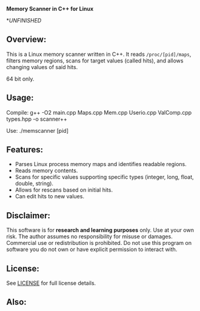 **Memory Scanner in C++ for Linux**

**UNFINISHED*

## Overview:
This is a Linux memory scanner written in C++. It reads `/proc/[pid]/maps`, filters memory regions, scans for target values (called hits), and allows changing values of said hits.

64 bit only.

## Usage:
Compile:
g++ -O2 main.cpp Maps.cpp Mem.cpp Userio.cpp ValComp.cpp types.hpp -o scanner++

Use:
./memscanner [pid]

## Features:
- Parses Linux process memory maps and identifies readable regions.
- Reads memory contents.
- Scans for specific values supporting specific types (integer, long, float, double, string).
- Allows for rescans based on initial hits. 
- Can edit hits to new values.


## Disclaimer:
This software is for **research and learning purposes** only.
Use at your own risk. The author assumes no responsibility for misuse or damages.  
Commercial use or redistribution is prohibited.
Do not use this program on software you do not own or have explicit permission to interact with.

## License:
See [LICENSE](LICENSE) for full license details.

## Also:
